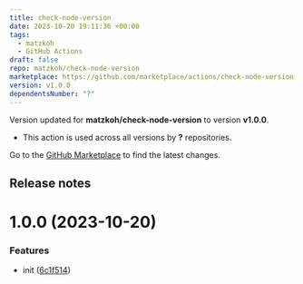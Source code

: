 ```yaml
---
title: check-node-version
date: 2023-10-20 19:11:36 +00:00
tags:
  - matzkoh
  - GitHub Actions
draft: false
repo: matzkoh/check-node-version
marketplace: https://github.com/marketplace/actions/check-node-version
version: v1.0.0
dependentsNumber: "?"
---
```



Version updated for **matzkoh/check-node-version** to version **v1.0.0**.
- This action is used across all versions by **?** repositories.

Go to the [GitHub Marketplace](https://github.com/marketplace/actions/check-node-version) to find the latest changes.

## Release notes

# 1.0.0 (2023-10-20)


### Features

* init ([6c1f514](https://github.com/matzkoh/check-node-version/commit/6c1f514d361250610d2a595d5c0ef96f54c8e2e9))




